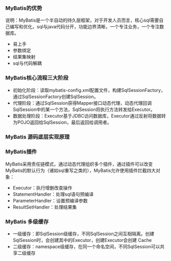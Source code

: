 ### MyBatis的优势
说明：MyBatis是一个半自动的持久层框架，对于开发人员而言，核心sql需要自己编写和优化，sql与java代码分开，功能边界清晰，一个专注业务，一个专注数据库。
* 易上手
* 参数绑定
* 结果集映射
* sql与代码解耦
### MyBatis核心流程三大阶段
* 初始化阶段：读取mybatis-config.xml配置文件，构建SqlSessionFactory，通过SqlSessionFactory创建SqlSession。
* 代理阶段：通过SqlSession获得Mapper接口动态代理，动态代理回调SqlSession中的某一个方法，SqlSession将执行方法转发给Executor。
* 数据处理阶段：Executor基于JDBC访问数据库，Executor通过反射将数据转为POJO返回给SqlSession，最后返回给调用者。

### MyBatis 源码底层实现原理

### MyBatis插件
MyBatis采用责任链模式，通过动态代理组织多个插件，通过插件可以改变MyBatis的默认行为（诸如sql重写之类的），MyBatis允许使用插件拦截四大对象：
* Executor：执行增删改查操作
* StatementHandler：处理sql语句预编译
* ParameterHandler：设置预编译参数
* ResultSetHandler：处理结果集

### MyBatis 多级缓存
* 一级缓存：即SqlSession级缓存，不同SqlSession之间互相隔离。创建SqlSession时，会创建其中的Executor，创建Executor会创建 Cache
* 二级缓存：namespace级缓存，在同一个命名空间，不同SqlSession可以共享二级缓存
